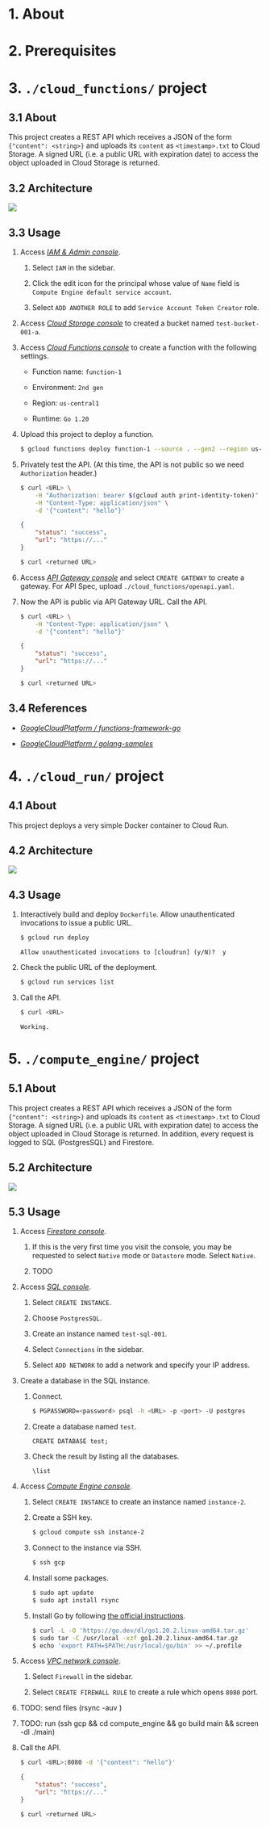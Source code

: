 # 1. About

# 2. Prerequisites

# 3. `./cloud_functions/` project

## 3.1 About

This project creates a REST API which receives a JSON of the form `{"content": <string>}` and uploads its `content` as `<timestamp>.txt` to Cloud Storage. A signed URL (i.e. a public URL with expiration date) to access the object uploaded in Cloud Storage is returned.

## 3.2 Architecture

![](./readme_assets/001.png)

<!-- https://docs.google.com/presentation/d/1ITQbn7CoCnWI3O8fwQH6-TurLOHx4iAe2oX_AM6DeRE/edit#slide=id.g21f1d234fe4_0_23 -->

## 3.3 Usage

1. Access [*IAM & Admin console*](https://console.cloud.google.com/iam-admin/iam).

    1. Select `IAM` in the sidebar.

    2. Click the edit icon for the principal whose value of `Name` field is `Compute Engine default service account`.

    3. Select `ADD ANOTHER ROLE` to add `Service Account Token Creator` role.

2. Access [*Cloud Storage console*](https://console.cloud.google.com/storage/browser) to created a bucket named `test-bucket-001-a`.

3. Access [*Cloud Functions console*](https://console.cloud.google.com/functions/list) to create a function with the following settings.

    - Function name: `function-1`

    - Environment: `2nd gen`

    - Region: `us-central1`

    - Runtime: `Go 1.20`

4. Upload this project to deploy a function.
    ```bash
    $ gcloud functions deploy function-1 --source . --gen2 --region us-central1
    ```

5. Privately test the API. (At this time, the API is not public so we need `Authorization` header.)

    ```bash
    $ curl <URL> \
        -H "Authorization: bearer $(gcloud auth print-identity-token)" \
        -H "Content-Type: application/json" \
        -d '{"content": "hello"}'
    ```

    ```json
    {
        "status": "success",
        "url": "https://..."
    }
    ```

    ```bash
    $ curl <returned URL>
    ```

6. Access [*API Gateway console*](https://console.cloud.google.com/api-gateway/api) and select `CREATE GATEWAY` to create a gateway. For API Spec, upload `./cloud_functions/openapi.yaml`.

7. Now the API is public via API Gateway URL. Call the API.
    ```bash
    $ curl <URL> \
        -H "Content-Type: application/json" \
        -d '{"content": "hello"}'
    ```

    ```json
    {
        "status": "success",
        "url": "https://..."
    }
    ```

    ```bash
    $ curl <returned URL>
    ```

## 3.4 References

- [*GoogleCloudPlatform / functions-framework-go*](https://github.com/GoogleCloudPlatform/functions-framework-go)

- [*GoogleCloudPlatform / golang-samples*](https://github.com/GoogleCloudPlatform/golang-samples)

# 4. `./cloud_run/` project

## 4.1 About

This project deploys a very simple Docker container to Cloud Run.

## 4.2 Architecture

![](./readme_assets/002.png)

## 4.3 Usage

1. Interactively build and deploy `Dockerfile`. Allow unauthenticated invocations to issue a public URL.
    ```bash
    $ gcloud run deploy
    ```

    ```
    Allow unauthenticated invocations to [cloudrun] (y/N)?  y
    ```

2. Check the public URL of the deployment.
    ```bash
    $ gcloud run services list
    ```

3. Call the API.
    ```bash
    $ curl <URL>
    ```

    ```
    Working.
    ```

# 5. `./compute_engine/` project

## 5.1 About

This project creates a REST API which receives a JSON of the form `{"content": <string>}` and uploads its `content` as `<timestamp>.txt` to Cloud Storage. A signed URL (i.e. a public URL with expiration date) to access the object uploaded in Cloud Storage is returned. In addition, every request is logged to SQL (PostgresSQL) and Firestore.

## 5.2 Architecture

![](./readme_assets/003.png)

## 5.3 Usage

1. Access [*Firestore console*](https://console.cloud.google.com/firestore/databases/-default-/data/panel).

    1. If this is the very first time you visit the console, you may be requested to select `Native` mode or `Datastore` mode. Select `Native`.

    2. TODO

2. Access [*SQL console*](https://console.cloud.google.com/sql/instances?project=ynn-project).

    1. Select `CREATE INSTANCE`.

    2. Choose `PostgresSQL`.

    3. Create an instance named `test-sql-001`.

    4. Select `Connections` in the sidebar.

    5. Select `ADD NETWORK` to add a network and specify your IP address.

3. Create a database in the SQL instance.

    1. Connect.
        ```bash
        $ PGPASSWORD=<password> psql -h <URL> -p <port> -U postgres
        ```

    2. Create a database named `test`.
        ```
        CREATE DATABASE test;
        ```

    3. Check the result by listing all the databases.
        ```
        \list
        ```

4. Access [*Compute Engine console*](https://console.cloud.google.com/compute/instances).

    1. Select `CREATE INSTANCE` to create an instance named `instance-2`.

    2. Create a SSH key.
        ```bash
        $ gcloud compute ssh instance-2
        ```

    3. Connect to the instance via SSH.
        ```bash
        $ ssh gcp
        ```

    4. Install some packages.
        ```bash
        $ sudo apt update
        $ sudo apt install rsync
        ```

    5. Install Go by following [the official instructions](https://go.dev/doc/install).
        ```bash
        $ curl -L -O 'https://go.dev/dl/go1.20.2.linux-amd64.tar.gz'
        $ sudo tar -C /usr/local -xzf go1.20.2.linux-amd64.tar.gz
        $ echo 'export PATH=$PATH:/usr/local/go/bin' >> ~/.profile
        ```

5. Access [*VPC network console*](https://console.cloud.google.com/networking/networks/list).

    1. Select `Firewall` in the sidebar.

    2. Select `CREATE FIREWALL RULE` to create a rule which opens `8080` port.

6. TODO: send files (rsync -auv )

7. TODO: run (ssh gcp && cd compute_engine && go build main && screen -dl ./main)

8. Call the API.
    ```bash
    $ curl <URL>:8080 -d '{"content": "hello"}'
    ```

    ```json
    {
        "status": "success",
        "url": "https://..."
    }
    ```

    ```bash
    $ curl <returned URL>
    ```

<!-- vim: set spell: -->
